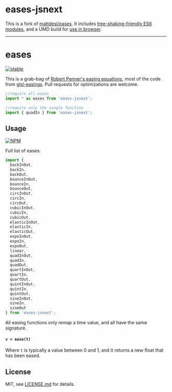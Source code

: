 # eases-jsnext

This is a fork of [mattdesl/eases](https://github.com/mattdesl/eases). It includes [tree-shaking-friendly ES6 modules](http://rollupjs.org), and a UMD build for [use in browser](http://jsfiddle.net/rich_harris/2npo8g95/).

---

# eases

[![stable](http://badges.github.io/stability-badges/dist/stable.svg)](http://github.com/badges/stability-badges)

This is a grab-bag of [Robert Penner's easing equations](http://www.robertpenner.com/easing/), most of the code from [glsl-easings](https://www.npmjs.org/package/glsl-easings). Pull requests for optimizations are welcome.

```js
//require all eases
import * as eases from 'eases-jsnext';

//require only the single function
import { quadIn } from 'eases-jsnext';
```

## Usage

[![NPM](https://nodei.co/npm/eases.png)](https://nodei.co/npm/eases/)

Full list of eases:

```js
import {
  backInOut,
  backIn,
  backOut,
  bounceInOut,
  bounceIn,
  bounceOut,
  circInOut,
  circIn,
  circOut,
  cubicInOut,
  cubicIn,
  cubicOut,
  elasticInOut,
  elasticIn,
  elasticOut,
  expoInOut,
  expoIn,
  expoOut,
  linear,
  quadInOut,
  quadIn,
  quadOut,
  quartInOut,
  quartIn,
  quartOut,
  quintInOut,
  quintIn,
  quintOut,
  sineInOut,
  sineIn,
  sineOut
} from 'eases-jsnext';
```

All easing functions only remap a time value, and all have the same signature.

#### ```v = ease(t)```

Where `t` is typically a value between 0 and 1, and it returns a new float that has been eased.

## License

MIT, see [LICENSE.md](http://github.com/mattdesl/eases/blob/master/LICENSE.md) for details.
